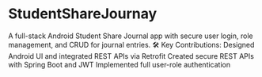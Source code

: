 # StudentShareJournay
A full-stack Android Student Share Journal app with secure user login, role management, and CRUD for journal entries.  🛠 Key Contributions:  Designed Android UI and integrated REST APIs via Retrofit  Created secure REST APIs with Spring Boot and JWT  Implemented full user-role authentication 

